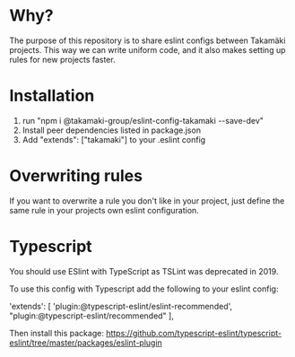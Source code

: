 # Why?

The purpose of this repository is to share eslint configs between Takamäki projects. This way we can write uniform code, and it also makes setting up rules for new projects faster.

# Installation

1. run "npm i @takamaki-group/eslint-config-takamaki --save-dev"
2. Install peer dependencies listed in package.json
3. Add "extends": ["takamaki"] to your .eslint config

# Overwriting rules

If you want to overwrite a rule you don't like in your project, just define the same rule in your projects own eslint configuration.

# Typescript

You should use ESlint with TypeScript as TSLint was deprecated in 2019. 

To use this config with Typescript add the following to your eslint config:

'extends': [
    'plugin:@typescript-eslint/eslint-recommended',
    "plugin:@typescript-eslint/recommended"
],

Then install this package: https://github.com/typescript-eslint/typescript-eslint/tree/master/packages/eslint-plugin
